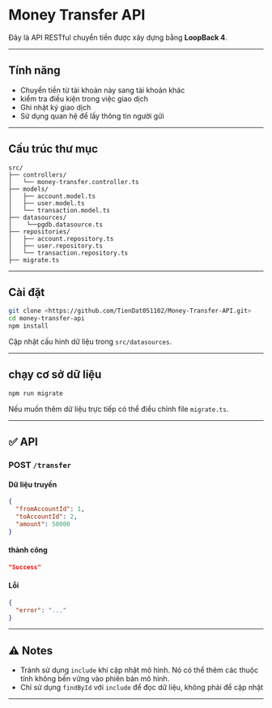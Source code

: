 # Money Transfer API

Đây là API RESTful chuyển tiền được xây dựng bằng **LoopBack 4**.

---

## Tính năng

- Chuyển tiền từ tài khoản này sang tài khoản khác
- kiểm tra điều kiện trong việc giao dịch
- Ghi nhật ký giao dịch
- Sử dụng quan hệ để lấy thông tin người gửi

---

## Cấu trúc thư mục

```
src/
├── controllers/
│   └── money-transfer.controller.ts
├── models/
│   ├── account.model.ts
│   ├── user.model.ts
│   └── transaction.model.ts
├── datasources/
│    └──pgdb.datasource.ts
├── repositories/
│   ├── account.repository.ts
│   ├── user.repository.ts
│   └── transaction.repository.ts
├── migrate.ts
```

---

## Cài đặt

```bash
git clone <https://github.com/TienDat051102/Money-Transfer-API.git>
cd money-transfer-api
npm install
```

Cập nhật cấu hình dữ liệu trong `src/datasources`.

---

## chạy cơ sở dữ liệu

```bash
npm run migrate
```

Nếu muốn thêm dữ liệu trực tiếp có thể điều chỉnh file `migrate.ts`.

---

## ✅ API

### POST `/transfer`

#### Dữ liệu truyền

```json
{
  "fromAccountId": 1,
  "toAccountId": 2,
  "amount": 50000
}
```

#### thành công

```json
"Success"
```

#### Lỗi

```json
{
  "error": "..."
}
```

---

## ⚠️ Notes

- Tránh sử dụng `include` khi cập nhật mô hình. Nó có thể thêm các thuộc tính không bền vững vào phiên bản mô hình.
- Chỉ sử dụng `findById` với `include` để đọc dữ liệu, không phải để cập nhật

---
